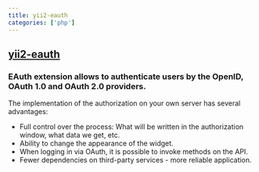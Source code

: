 ```yaml
---
title: yii2-eauth
categories: ['php']
---
```

## [yii2-eauth](https://github.com/Nodge/yii2-eauth)

### EAuth extension allows to authenticate users by the OpenID, OAuth 1.0 and OAuth 2.0 providers.

The implementation of the authorization on your own server has several advantages:

* Full control over the process: What will be written in the authorization window, what data we get, etc.
* Ability to change the appearance of the widget.
* When logging in via OAuth, it is possible to invoke methods on the API.
* Fewer dependencies on third-party services - more reliable application.

